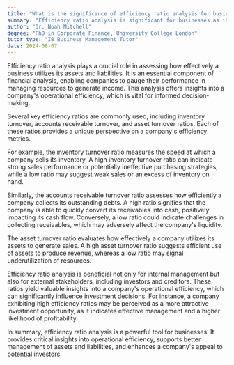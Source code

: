 ```yaml
---
title: "What is the significance of efficiency ratio analysis for businesses?"
summary: "Efficiency ratio analysis is significant for businesses as it measures how effectively a company utilises its assets and liabilities."
author: "Dr. Noah Mitchell"
degree: "PhD in Corporate Finance, University College London"
tutor_type: "IB Business Management Tutor"
date: 2024-08-07
---
```


Efficiency ratio analysis plays a crucial role in assessing how effectively a business utilizes its assets and liabilities. It is an essential component of financial analysis, enabling companies to gauge their performance in managing resources to generate income. This analysis offers insights into a company's operational efficiency, which is vital for informed decision-making.

Several key efficiency ratios are commonly used, including inventory turnover, accounts receivable turnover, and asset turnover ratios. Each of these ratios provides a unique perspective on a company's efficiency metrics. 

For example, the inventory turnover ratio measures the speed at which a company sells its inventory. A high inventory turnover ratio can indicate strong sales performance or potentially ineffective purchasing strategies, while a low ratio may suggest weak sales or an excess of inventory on hand.

Similarly, the accounts receivable turnover ratio assesses how efficiently a company collects its outstanding debts. A high ratio signifies that the company is able to quickly convert its receivables into cash, positively impacting its cash flow. Conversely, a low ratio could indicate challenges in collecting receivables, which may adversely affect the company's liquidity.

The asset turnover ratio evaluates how effectively a company utilizes its assets to generate sales. A high asset turnover ratio suggests efficient use of assets to produce revenue, whereas a low ratio may signal underutilization of resources.

Efficiency ratio analysis is beneficial not only for internal management but also for external stakeholders, including investors and creditors. These ratios yield valuable insights into a company's operational efficiency, which can significantly influence investment decisions. For instance, a company exhibiting high efficiency ratios may be perceived as a more attractive investment opportunity, as it indicates effective management and a higher likelihood of profitability.

In summary, efficiency ratio analysis is a powerful tool for businesses. It provides critical insights into operational efficiency, supports better management of assets and liabilities, and enhances a company's appeal to potential investors.
    